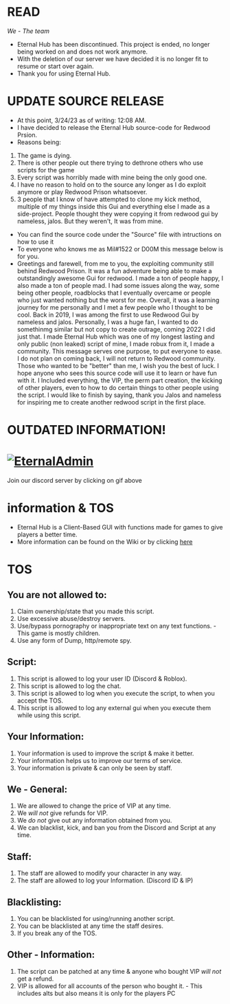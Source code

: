 # READ
*We - The team*
- Eternal Hub has been discontinued. This project is ended, no longer being worked on and does not work anymore.
- With the deletion of our server we have decided it is no longer fit to resume or start over again.
- Thank you for using Eternal Hub.

# UPDATE SOURCE RELEASE
- At this point, 3/24/23 as of writing: 12:08 AM.
- I have decided to release the Eternal Hub source-code for Redwood Prsion.
- Reasons being:
1. The game is dying.
2. There is other people out there trying to dethrone others who use scripts for the game
3. Every script was horribly made with mine being the only good one.
4. I have no reason to hold on to the source any longer as I do exploit anymore or play Redwood Prison whatsoever.
5. 3 people that I know of have attempted to clone my kick method, multiple of my things inside this Gui and everything else I made as a side-project. People thought they were copying it from redwood gui by nameless, jalos. But they weren't, It was from mine. 
- You can find the source code under the "Source" file with intructions on how to use it
- To everyone who knows me as Mil#1522 or D00M this message below is for you.
- Greetings and farewell, from me to you, the exploiting community still behind Redwood Prison. It was a fun adventure being able to make a outstandingly awesome Gui for redwood. I made a ton of people happy, I also made a ton of people mad. I had some issues along the way, some being other people, roadblocks that I eventually overcame or people who just wanted nothing but the worst for me. Overall, it was a learning journey for me personally and I met a few people who I thought to be cool. Back in 2019, I was among the first to use Redwood Gui by nameless and jalos. Personally, I was a huge fan, I wanted to do somethinmg similar but not copy to create outrage, coming 2022 I did just that. I made Eternal Hub which was one of my longest lasting and only public (non leaked) script of mine, I made robux from it, I made a community. This message serves one purpose, to put everyone to ease. I do not plan on coming back, I will not return to Redwood community. Those who wanted to be "better" than me, I wish you the best of luck. I hope anyone who sees this source code will use it to learn or have fun with it. I Included everything, the VIP, the perm part creation, the kicking of other players, even to how to do certain things to other people using the script. I would like to finish by saying, thank you Jalos and nameless for inspiring me to create another redwood script in the first place.

# OUTDATED INFORMATION!

# [![EternalAdmin](https://cdn.discordapp.com/attachments/1024130982510600274/1051991850615058513/standard.gif)](http://www.eternaladmin.ml/)

Join our discord server by clicking on gif above

# information & TOS
- Eternal Hub is a Client-Based GUI with functions made for games to give players a better time.
- More information can be found on the Wiki or by clicking [here](https://github.com/Pacifest/Eternal-Hub/wiki)


# TOS
## You are not allowed to:
1. Claim ownership/state that you made this script.
2. Use excessive abuse/destroy servers.
3. Use/bypass pornography or inappropriate text on any text functions.
-This game is mostly children.
4. Use any form of Dump, http/remote spy.
 
## Script:
1. This script is allowed to log your user ID (Discord & Roblox).
2. This script is allowed to log the chat.
3. This script is allowed to log when you execute the script, to when you accept the TOS.
4. This script is allowed to log any external gui when you execute them while using this script.
 
## Your Information:
1. Your information is used to improve the script & make it better.
2. Your information helps us to improve our terms of service.
3. Your information is private & can only be seen by staff.

## We - General:
1. We are allowed to change the price of VIP at any time.
2. We *will not* give refunds for VIP.
3. We *do not* give out any information obtained from you.
4. We can blacklist, kick, and ban you from the Discord and Script at any time.

## Staff:
1. The staff are allowed to modify your character in any way.
2. The staff are allowed to log your Information. (Discord ID & IP)

## Blacklisting:
1. You can be blacklisted for using/running another script.
2. You can be blacklisted at any time the staff desires.
3. If you break any of the TOS.

## Other - Information:
1. The script can be patched at any time & anyone who bought VIP *will not* get a refund.
2. VIP is allowed for all accounts of the person who bought it. - This includes alts but also means it is only for the players PC

